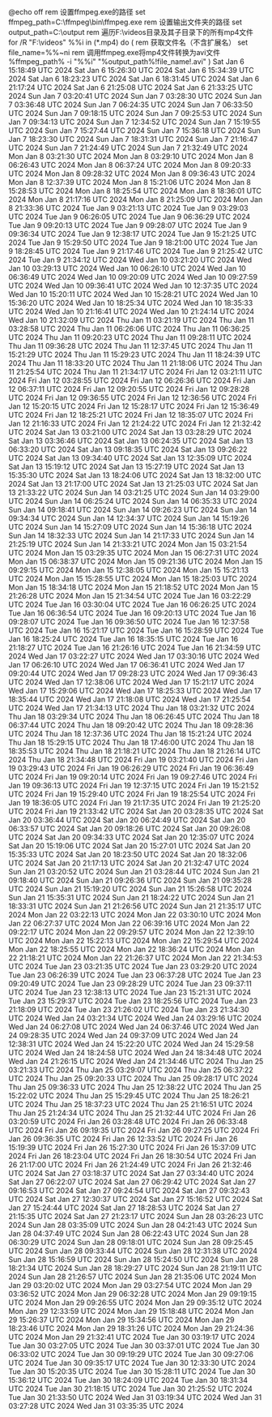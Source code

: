 @echo off
rem 设置ffmpeg.exe的路径
set ffmpeg_path=C:\ffmpeg\bin\ffmpeg.exe
rem 设置输出文件夹的路径
set output_path=C:\output
rem 遍历F:\videos目录及其子目录下的所有mp4文件
for /R "F:\videos" %%i in (*.mp4) do (
    rem 获取文件名（不含扩展名）
    set file_name=%%~ni
    rem 调用ffmpeg.exe将mp4文件转换为avi文件
    %ffmpeg_path% -i "%%i" "%output_path%\!file_name!.avi"
)
Sat Jan  6 15:18:49 UTC 2024
Sat Jan  6 15:26:30 UTC 2024
Sat Jan  6 15:34:39 UTC 2024
Sat Jan  6 18:23:23 UTC 2024
Sat Jan  6 18:31:45 UTC 2024
Sat Jan  6 21:17:24 UTC 2024
Sat Jan  6 21:25:08 UTC 2024
Sat Jan  6 21:33:25 UTC 2024
Sun Jan  7 03:20:41 UTC 2024
Sun Jan  7 03:28:30 UTC 2024
Sun Jan  7 03:36:48 UTC 2024
Sun Jan  7 06:24:35 UTC 2024
Sun Jan  7 06:33:50 UTC 2024
Sun Jan  7 09:18:15 UTC 2024
Sun Jan  7 09:25:53 UTC 2024
Sun Jan  7 09:34:13 UTC 2024
Sun Jan  7 12:34:52 UTC 2024
Sun Jan  7 15:19:55 UTC 2024
Sun Jan  7 15:27:44 UTC 2024
Sun Jan  7 15:36:18 UTC 2024
Sun Jan  7 18:23:30 UTC 2024
Sun Jan  7 18:31:31 UTC 2024
Sun Jan  7 21:16:47 UTC 2024
Sun Jan  7 21:24:49 UTC 2024
Sun Jan  7 21:32:49 UTC 2024
Mon Jan  8 03:21:30 UTC 2024
Mon Jan  8 03:29:10 UTC 2024
Mon Jan  8 06:26:43 UTC 2024
Mon Jan  8 06:37:24 UTC 2024
Mon Jan  8 09:20:33 UTC 2024
Mon Jan  8 09:28:32 UTC 2024
Mon Jan  8 09:36:43 UTC 2024
Mon Jan  8 12:37:39 UTC 2024
Mon Jan  8 15:21:06 UTC 2024
Mon Jan  8 15:28:53 UTC 2024
Mon Jan  8 18:25:54 UTC 2024
Mon Jan  8 18:36:01 UTC 2024
Mon Jan  8 21:17:16 UTC 2024
Mon Jan  8 21:25:09 UTC 2024
Mon Jan  8 21:33:36 UTC 2024
Tue Jan  9 03:21:13 UTC 2024
Tue Jan  9 03:29:03 UTC 2024
Tue Jan  9 06:26:05 UTC 2024
Tue Jan  9 06:36:29 UTC 2024
Tue Jan  9 09:20:13 UTC 2024
Tue Jan  9 09:28:07 UTC 2024
Tue Jan  9 09:36:34 UTC 2024
Tue Jan  9 12:38:17 UTC 2024
Tue Jan  9 15:21:25 UTC 2024
Tue Jan  9 15:29:50 UTC 2024
Tue Jan  9 18:21:00 UTC 2024
Tue Jan  9 18:28:45 UTC 2024
Tue Jan  9 21:17:46 UTC 2024
Tue Jan  9 21:25:42 UTC 2024
Tue Jan  9 21:34:12 UTC 2024
Wed Jan 10 03:21:20 UTC 2024
Wed Jan 10 03:29:13 UTC 2024
Wed Jan 10 06:26:10 UTC 2024
Wed Jan 10 06:36:49 UTC 2024
Wed Jan 10 09:20:09 UTC 2024
Wed Jan 10 09:27:59 UTC 2024
Wed Jan 10 09:36:41 UTC 2024
Wed Jan 10 12:37:35 UTC 2024
Wed Jan 10 15:20:11 UTC 2024
Wed Jan 10 15:28:21 UTC 2024
Wed Jan 10 15:36:20 UTC 2024
Wed Jan 10 18:25:34 UTC 2024
Wed Jan 10 18:35:33 UTC 2024
Wed Jan 10 21:16:41 UTC 2024
Wed Jan 10 21:24:14 UTC 2024
Wed Jan 10 21:32:09 UTC 2024
Thu Jan 11 03:21:19 UTC 2024
Thu Jan 11 03:28:58 UTC 2024
Thu Jan 11 06:26:06 UTC 2024
Thu Jan 11 06:36:25 UTC 2024
Thu Jan 11 09:20:23 UTC 2024
Thu Jan 11 09:28:11 UTC 2024
Thu Jan 11 09:36:28 UTC 2024
Thu Jan 11 12:37:45 UTC 2024
Thu Jan 11 15:21:29 UTC 2024
Thu Jan 11 15:29:23 UTC 2024
Thu Jan 11 18:24:39 UTC 2024
Thu Jan 11 18:33:20 UTC 2024
Thu Jan 11 21:18:06 UTC 2024
Thu Jan 11 21:25:54 UTC 2024
Thu Jan 11 21:34:17 UTC 2024
Fri Jan 12 03:21:11 UTC 2024
Fri Jan 12 03:28:55 UTC 2024
Fri Jan 12 06:26:36 UTC 2024
Fri Jan 12 06:37:11 UTC 2024
Fri Jan 12 09:20:55 UTC 2024
Fri Jan 12 09:28:28 UTC 2024
Fri Jan 12 09:36:55 UTC 2024
Fri Jan 12 12:36:56 UTC 2024
Fri Jan 12 15:20:15 UTC 2024
Fri Jan 12 15:28:17 UTC 2024
Fri Jan 12 15:36:49 UTC 2024
Fri Jan 12 18:25:21 UTC 2024
Fri Jan 12 18:35:07 UTC 2024
Fri Jan 12 21:16:33 UTC 2024
Fri Jan 12 21:24:22 UTC 2024
Fri Jan 12 21:32:42 UTC 2024
Sat Jan 13 03:21:00 UTC 2024
Sat Jan 13 03:28:29 UTC 2024
Sat Jan 13 03:36:46 UTC 2024
Sat Jan 13 06:24:35 UTC 2024
Sat Jan 13 06:33:20 UTC 2024
Sat Jan 13 09:18:35 UTC 2024
Sat Jan 13 09:26:22 UTC 2024
Sat Jan 13 09:34:40 UTC 2024
Sat Jan 13 12:35:09 UTC 2024
Sat Jan 13 15:19:12 UTC 2024
Sat Jan 13 15:27:19 UTC 2024
Sat Jan 13 15:35:30 UTC 2024
Sat Jan 13 18:24:06 UTC 2024
Sat Jan 13 18:32:00 UTC 2024
Sat Jan 13 21:17:00 UTC 2024
Sat Jan 13 21:25:03 UTC 2024
Sat Jan 13 21:33:22 UTC 2024
Sun Jan 14 03:21:25 UTC 2024
Sun Jan 14 03:29:00 UTC 2024
Sun Jan 14 06:25:24 UTC 2024
Sun Jan 14 06:35:33 UTC 2024
Sun Jan 14 09:18:41 UTC 2024
Sun Jan 14 09:26:23 UTC 2024
Sun Jan 14 09:34:34 UTC 2024
Sun Jan 14 12:34:37 UTC 2024
Sun Jan 14 15:19:26 UTC 2024
Sun Jan 14 15:27:09 UTC 2024
Sun Jan 14 15:36:18 UTC 2024
Sun Jan 14 18:32:33 UTC 2024
Sun Jan 14 21:17:33 UTC 2024
Sun Jan 14 21:25:19 UTC 2024
Sun Jan 14 21:33:21 UTC 2024
Mon Jan 15 03:21:54 UTC 2024
Mon Jan 15 03:29:35 UTC 2024
Mon Jan 15 06:27:31 UTC 2024
Mon Jan 15 06:38:37 UTC 2024
Mon Jan 15 09:21:36 UTC 2024
Mon Jan 15 09:29:15 UTC 2024
Mon Jan 15 12:38:05 UTC 2024
Mon Jan 15 15:21:13 UTC 2024
Mon Jan 15 15:28:55 UTC 2024
Mon Jan 15 18:25:03 UTC 2024
Mon Jan 15 18:34:18 UTC 2024
Mon Jan 15 21:18:52 UTC 2024
Mon Jan 15 21:26:28 UTC 2024
Mon Jan 15 21:34:54 UTC 2024
Tue Jan 16 03:22:29 UTC 2024
Tue Jan 16 03:30:04 UTC 2024
Tue Jan 16 06:26:25 UTC 2024
Tue Jan 16 06:36:54 UTC 2024
Tue Jan 16 09:20:13 UTC 2024
Tue Jan 16 09:28:07 UTC 2024
Tue Jan 16 09:36:50 UTC 2024
Tue Jan 16 12:37:58 UTC 2024
Tue Jan 16 15:21:17 UTC 2024
Tue Jan 16 15:28:59 UTC 2024
Tue Jan 16 18:25:24 UTC 2024
Tue Jan 16 18:35:15 UTC 2024
Tue Jan 16 21:18:27 UTC 2024
Tue Jan 16 21:26:16 UTC 2024
Tue Jan 16 21:34:59 UTC 2024
Wed Jan 17 03:22:27 UTC 2024
Wed Jan 17 03:30:16 UTC 2024
Wed Jan 17 06:26:10 UTC 2024
Wed Jan 17 06:36:41 UTC 2024
Wed Jan 17 09:20:44 UTC 2024
Wed Jan 17 09:28:23 UTC 2024
Wed Jan 17 09:36:43 UTC 2024
Wed Jan 17 12:38:06 UTC 2024
Wed Jan 17 15:21:17 UTC 2024
Wed Jan 17 15:29:06 UTC 2024
Wed Jan 17 18:25:33 UTC 2024
Wed Jan 17 18:35:44 UTC 2024
Wed Jan 17 21:18:08 UTC 2024
Wed Jan 17 21:25:54 UTC 2024
Wed Jan 17 21:34:13 UTC 2024
Thu Jan 18 03:21:32 UTC 2024
Thu Jan 18 03:29:34 UTC 2024
Thu Jan 18 06:26:45 UTC 2024
Thu Jan 18 06:37:44 UTC 2024
Thu Jan 18 09:20:42 UTC 2024
Thu Jan 18 09:28:36 UTC 2024
Thu Jan 18 12:37:36 UTC 2024
Thu Jan 18 15:21:24 UTC 2024
Thu Jan 18 15:29:15 UTC 2024
Thu Jan 18 17:46:00 UTC 2024
Thu Jan 18 18:35:53 UTC 2024
Thu Jan 18 21:18:21 UTC 2024
Thu Jan 18 21:26:14 UTC 2024
Thu Jan 18 21:34:48 UTC 2024
Fri Jan 19 03:21:40 UTC 2024
Fri Jan 19 03:29:43 UTC 2024
Fri Jan 19 06:26:29 UTC 2024
Fri Jan 19 06:36:49 UTC 2024
Fri Jan 19 09:20:14 UTC 2024
Fri Jan 19 09:27:46 UTC 2024
Fri Jan 19 09:36:13 UTC 2024
Fri Jan 19 12:37:15 UTC 2024
Fri Jan 19 15:21:52 UTC 2024
Fri Jan 19 15:29:40 UTC 2024
Fri Jan 19 18:25:54 UTC 2024
Fri Jan 19 18:36:05 UTC 2024
Fri Jan 19 21:17:35 UTC 2024
Fri Jan 19 21:25:20 UTC 2024
Fri Jan 19 21:33:42 UTC 2024
Sat Jan 20 03:28:35 UTC 2024
Sat Jan 20 03:36:44 UTC 2024
Sat Jan 20 06:24:49 UTC 2024
Sat Jan 20 06:33:57 UTC 2024
Sat Jan 20 09:18:26 UTC 2024
Sat Jan 20 09:26:08 UTC 2024
Sat Jan 20 09:34:33 UTC 2024
Sat Jan 20 12:35:07 UTC 2024
Sat Jan 20 15:19:06 UTC 2024
Sat Jan 20 15:27:01 UTC 2024
Sat Jan 20 15:35:33 UTC 2024
Sat Jan 20 18:23:50 UTC 2024
Sat Jan 20 18:32:06 UTC 2024
Sat Jan 20 21:17:13 UTC 2024
Sat Jan 20 21:32:47 UTC 2024
Sun Jan 21 03:20:52 UTC 2024
Sun Jan 21 03:28:44 UTC 2024
Sun Jan 21 09:18:40 UTC 2024
Sun Jan 21 09:26:36 UTC 2024
Sun Jan 21 09:35:28 UTC 2024
Sun Jan 21 15:19:20 UTC 2024
Sun Jan 21 15:26:58 UTC 2024
Sun Jan 21 15:35:31 UTC 2024
Sun Jan 21 18:24:22 UTC 2024
Sun Jan 21 18:33:31 UTC 2024
Sun Jan 21 21:26:56 UTC 2024
Sun Jan 21 21:35:17 UTC 2024
Mon Jan 22 03:22:13 UTC 2024
Mon Jan 22 03:30:10 UTC 2024
Mon Jan 22 06:27:37 UTC 2024
Mon Jan 22 06:39:16 UTC 2024
Mon Jan 22 09:22:17 UTC 2024
Mon Jan 22 09:29:57 UTC 2024
Mon Jan 22 12:39:10 UTC 2024
Mon Jan 22 15:22:13 UTC 2024
Mon Jan 22 15:29:54 UTC 2024
Mon Jan 22 18:25:55 UTC 2024
Mon Jan 22 18:36:24 UTC 2024
Mon Jan 22 21:18:21 UTC 2024
Mon Jan 22 21:26:37 UTC 2024
Mon Jan 22 21:34:53 UTC 2024
Tue Jan 23 03:21:35 UTC 2024
Tue Jan 23 03:29:20 UTC 2024
Tue Jan 23 06:26:39 UTC 2024
Tue Jan 23 06:37:28 UTC 2024
Tue Jan 23 09:20:49 UTC 2024
Tue Jan 23 09:28:29 UTC 2024
Tue Jan 23 09:37:11 UTC 2024
Tue Jan 23 12:38:13 UTC 2024
Tue Jan 23 15:21:31 UTC 2024
Tue Jan 23 15:29:37 UTC 2024
Tue Jan 23 18:25:56 UTC 2024
Tue Jan 23 21:18:09 UTC 2024
Tue Jan 23 21:26:02 UTC 2024
Tue Jan 23 21:34:30 UTC 2024
Wed Jan 24 03:21:34 UTC 2024
Wed Jan 24 03:29:16 UTC 2024
Wed Jan 24 06:27:08 UTC 2024
Wed Jan 24 06:37:46 UTC 2024
Wed Jan 24 09:28:35 UTC 2024
Wed Jan 24 09:37:09 UTC 2024
Wed Jan 24 12:38:31 UTC 2024
Wed Jan 24 15:22:20 UTC 2024
Wed Jan 24 15:29:58 UTC 2024
Wed Jan 24 18:24:58 UTC 2024
Wed Jan 24 18:34:48 UTC 2024
Wed Jan 24 21:26:15 UTC 2024
Wed Jan 24 21:34:46 UTC 2024
Thu Jan 25 03:21:33 UTC 2024
Thu Jan 25 03:29:07 UTC 2024
Thu Jan 25 06:37:22 UTC 2024
Thu Jan 25 09:20:33 UTC 2024
Thu Jan 25 09:28:17 UTC 2024
Thu Jan 25 09:36:33 UTC 2024
Thu Jan 25 12:38:22 UTC 2024
Thu Jan 25 15:22:02 UTC 2024
Thu Jan 25 15:29:45 UTC 2024
Thu Jan 25 18:26:21 UTC 2024
Thu Jan 25 18:37:23 UTC 2024
Thu Jan 25 21:16:51 UTC 2024
Thu Jan 25 21:24:34 UTC 2024
Thu Jan 25 21:32:44 UTC 2024
Fri Jan 26 03:20:59 UTC 2024
Fri Jan 26 03:28:48 UTC 2024
Fri Jan 26 06:33:48 UTC 2024
Fri Jan 26 09:19:35 UTC 2024
Fri Jan 26 09:27:25 UTC 2024
Fri Jan 26 09:36:35 UTC 2024
Fri Jan 26 12:33:52 UTC 2024
Fri Jan 26 15:19:39 UTC 2024
Fri Jan 26 15:27:30 UTC 2024
Fri Jan 26 15:37:09 UTC 2024
Fri Jan 26 18:23:04 UTC 2024
Fri Jan 26 18:30:54 UTC 2024
Fri Jan 26 21:17:00 UTC 2024
Fri Jan 26 21:24:49 UTC 2024
Fri Jan 26 21:32:46 UTC 2024
Sat Jan 27 03:18:37 UTC 2024
Sat Jan 27 03:34:40 UTC 2024
Sat Jan 27 06:22:07 UTC 2024
Sat Jan 27 06:29:42 UTC 2024
Sat Jan 27 09:16:53 UTC 2024
Sat Jan 27 09:24:54 UTC 2024
Sat Jan 27 09:32:43 UTC 2024
Sat Jan 27 12:30:37 UTC 2024
Sat Jan 27 15:16:52 UTC 2024
Sat Jan 27 15:24:44 UTC 2024
Sat Jan 27 18:28:53 UTC 2024
Sat Jan 27 21:15:35 UTC 2024
Sat Jan 27 21:23:17 UTC 2024
Sun Jan 28 03:26:23 UTC 2024
Sun Jan 28 03:35:09 UTC 2024
Sun Jan 28 04:21:43 UTC 2024
Sun Jan 28 04:37:49 UTC 2024
Sun Jan 28 06:22:43 UTC 2024
Sun Jan 28 06:30:29 UTC 2024
Sun Jan 28 09:18:01 UTC 2024
Sun Jan 28 09:25:45 UTC 2024
Sun Jan 28 09:33:44 UTC 2024
Sun Jan 28 12:31:38 UTC 2024
Sun Jan 28 15:16:59 UTC 2024
Sun Jan 28 15:24:50 UTC 2024
Sun Jan 28 18:21:34 UTC 2024
Sun Jan 28 18:29:27 UTC 2024
Sun Jan 28 21:19:11 UTC 2024
Sun Jan 28 21:26:57 UTC 2024
Sun Jan 28 21:35:06 UTC 2024
Mon Jan 29 03:20:02 UTC 2024
Mon Jan 29 03:27:54 UTC 2024
Mon Jan 29 03:36:52 UTC 2024
Mon Jan 29 06:32:28 UTC 2024
Mon Jan 29 09:19:15 UTC 2024
Mon Jan 29 09:26:55 UTC 2024
Mon Jan 29 09:35:12 UTC 2024
Mon Jan 29 12:33:59 UTC 2024
Mon Jan 29 15:18:48 UTC 2024
Mon Jan 29 15:26:37 UTC 2024
Mon Jan 29 15:34:56 UTC 2024
Mon Jan 29 18:23:46 UTC 2024
Mon Jan 29 18:31:26 UTC 2024
Mon Jan 29 21:24:36 UTC 2024
Mon Jan 29 21:32:41 UTC 2024
Tue Jan 30 03:19:17 UTC 2024
Tue Jan 30 03:27:05 UTC 2024
Tue Jan 30 03:37:01 UTC 2024
Tue Jan 30 06:33:02 UTC 2024
Tue Jan 30 09:19:29 UTC 2024
Tue Jan 30 09:27:06 UTC 2024
Tue Jan 30 09:35:17 UTC 2024
Tue Jan 30 12:33:30 UTC 2024
Tue Jan 30 15:20:35 UTC 2024
Tue Jan 30 15:28:11 UTC 2024
Tue Jan 30 15:36:12 UTC 2024
Tue Jan 30 18:24:09 UTC 2024
Tue Jan 30 18:31:34 UTC 2024
Tue Jan 30 21:18:15 UTC 2024
Tue Jan 30 21:25:52 UTC 2024
Tue Jan 30 21:33:50 UTC 2024
Wed Jan 31 03:19:34 UTC 2024
Wed Jan 31 03:27:28 UTC 2024
Wed Jan 31 03:35:35 UTC 2024
